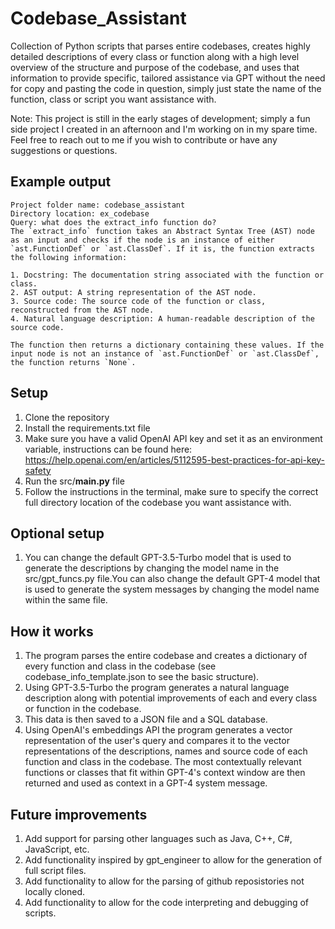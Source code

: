 # Codebase_Assistant
Collection of Python scripts that parses entire codebases, creates highly detailed descriptions of every class or function along with a high level overview of the structure and purpose of the codebase, and uses that information to provide specific, tailored assistance via GPT without the need for copy and pasting the code in question, simply just state the name of the function, class or script you want assistance with.

Note: This project is still in the early stages of development; simply a fun side project I created in an afternoon and I'm working on in my spare time. Feel free to reach out to me if you wish to contribute or have any suggestions or questions.

## Example output
```
Project folder name: codebase_assistant
Directory location: ex_codebase
Query: what does the extract_info function do?
The `extract_info` function takes an Abstract Syntax Tree (AST) node as an input and checks if the node is an instance of either `ast.FunctionDef` or `ast.ClassDef`. If it is, the function extracts the following information:

1. Docstring: The documentation string associated with the function or class.
2. AST output: A string representation of the AST node.
3. Source code: The source code of the function or class, reconstructed from the AST node.
4. Natural language description: A human-readable description of the source code.

The function then returns a dictionary containing these values. If the input node is not an instance of `ast.FunctionDef` or `ast.ClassDef`, the function returns `None`.
```

## Setup
1. Clone the repository
2. Install the requirements.txt file
3. Make sure you have a valid OpenAI API key and set it as an environment variable, instructions can be found here: https://help.openai.com/en/articles/5112595-best-practices-for-api-key-safety
4. Run the src/__main.py__ file
5. Follow the instructions in the terminal, make sure to specify the correct full directory location of the codebase you want assistance with.

## Optional setup
1. You can change the default GPT-3.5-Turbo model that is used to generate the descriptions by changing the model name in the src/gpt_funcs.py file.You can also change the default GPT-4 model that is used to generate the system messages by changing the model name within the same file.

## How it works
1. The program parses the entire codebase and creates a dictionary of every function and class in the codebase (see codebase_info_template.json to see the basic structure).
2. Using GPT-3.5-Turbo the program generates a natural language description along with potential improvements of each and every class or function in the codebase.
3. This data is then saved to a JSON file and a SQL database.
4. Using OpenAI's embeddings API the program generates a vector representation of the user's query and compares it to the vector representations of the descriptions, names and source code of each function and class in the codebase. The most contextually relevant functions or classes that fit within GPT-4's context window are then returned and used as context in a GPT-4 system message.

## Future improvements
1. Add support for parsing other languages such as Java, C++, C#, JavaScript, etc.
2. Add functionality inspired by gpt_engineer to allow for the generation of full script files.
3. Add functionality to allow for the parsing of github reposistories not locally cloned.
4. Add functionality to allow for the code interpreting and debugging of scripts.



